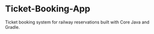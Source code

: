 # Ticket-Booking-App
Ticket booking system for railway reservations built with Core Java and Gradle.
